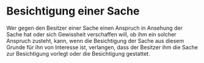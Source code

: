# Besichtigung einer Sache

Wer gegen den Besitzer einer Sache einen Anspruch in Ansehung der Sache hat oder sich Gewissheit verschaffen will, ob ihm ein solcher Anspruch zusteht, kann, wenn die Besichtigung der Sache aus diesem Grunde für ihn von Interesse ist, verlangen, dass der Besitzer ihm die Sache zur Besichtigung vorlegt oder die Besichtigung gestattet. 


